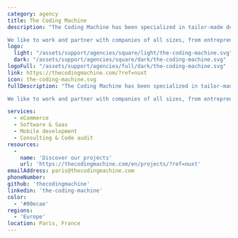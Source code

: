 ```yaml
---
category: agency
title: The Coding Machine
description: "The Coding Machine has been specialized in tailor-made development around Open Source technologies for more than 15 years.

We like to work and partner with companies of all sizes, from entrepreneurs to multinationals, in all sectors. Technical expertise, challenge (and curiosity) is what drives us."
logo: 
  light: "/assets/support/agencies/square/light/the-coding-machine.svg"
  dark: "/assets/support/agencies/square/dark/the-coding-machine.svg"
logoFull: "/assets/support/agencies/full/dark/the-coding-machine.svg"
link: https://thecodingmachine.com/?ref=nuxt
icon: the-coding-machine.svg
fullDescription: "The Coding Machine has been specialized in tailor-made development around Open Source technologies for more than 15 years.

We like to work and partner with companies of all sizes, from entrepreneurs to multinationals, in all sectors. Technical expertise, challenge (and curiosity) is what drives us."

services:
  - eCommerce
  - Software & Saas
  - Mobile development
  - Consulting & Code audit
resources:
  -
    name: 'Discover our projects'
    url: 'https://thecodingmachine.com/en/projects/?ref=nuxt'
emailAddress: paris@thecodingmachine.com
phoneNumber:
github: 'thecodingmachine'
linkedin: 'the-coding-machine'
color:
  - '#00ecae'
regions:
  - 'Europe'
location: Paris, France
---
```

